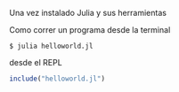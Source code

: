 Una vez instalado Julia y sus herramientas

Como correr un programa desde la terminal

```
$ julia helloworld.jl
```
desde el REPL

```julia
include("helloworld.jl")
```
